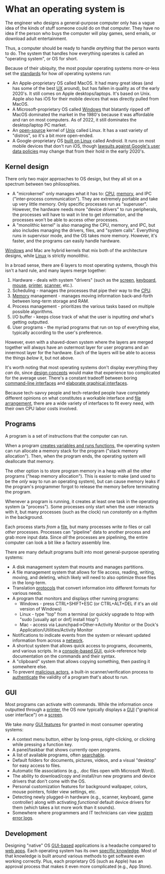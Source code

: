 
# What an operating system is

The engineer who designs a general-purpose computer only has a vague idea of the kinds of stuff someone could do on that computer. They have no idea if the person who buys the computer will play games, send emails, or download adult entertainment.

Thus, a computer should be ready to handle *anything* that the person wants to do. The system that handles how everything operates is called an "operating system", or OS for short.

Because of their ubiquity, the most popular operating systems more-or-less set the [standards](standards-computers.md) for how *all* operating systems run:

- An Apple-proprietary OS called MacOS. It had many great ideas (and has some of the best [UX](engineering-design.md) around), but has fallen in quality as of the early 2020's. It still comes on Apple desktops/laptops. It's based on Unix. Apple also has iOS for their mobile devices that was directly pulled from MacOS.
- A Microsoft-proprietary OS called [Windows](computers-os-windows.md) that blatantly ripped off MacOS dominated the market in the 1980's because it was affordable and ran on most computers. As of 2022, it still dominates the desktop/laptop PC market.
- An [open-source](legal-ip-floss.md) kernel of [Unix](computers-os-unix.md) called Linux. It has a vast variety of "distros", so it's a bit more open-ended.
- A Google-proprietary OS [built on Linux](computers-os-unix.md) called Android. It runs on most mobile devices that don't run iOS, though [lawsuits against Google's user data policies](faang.md) may change that from their hold in the early 2020's.

## Kernel design

There only two major approaches to OS design, but they all sit on a spectrum between two philosophies.

- A "microkernel" only manages what it has to: [CPU](computers-cpu.md), [memory](computers-memory.md), and IPC ("inter-process communication"). They are extremely portable and take up very little memory. Only specific processes run as "superuser". However, the hardware needs more "device drivers" to run peripherals, the processes will have to wait in line to get information, and the processes won't be able to access other processes.
- A "monolithic kernel" is also managing the CPU, memory, and IPC, but also includes managing the drivers, files, and "system calls". Everything runs in supervisor mode, and the OS takes more memory. However, it's faster, and the programs can easily handle hardware.

[Windows](computers-os-windows.md) and Mac are hybrid kernels that mix both of the architecture designs, while [Linux](computers-os-unix.md) is strictly monolithic.

In a broad sense, there are 6 layers to most operating systems, though this isn't a hard rule, and many layers merge together:

1. Hardware - deals with system "drivers" (such as the [screen](engineering-screen.md), [keyboard](computers-keyboard.md), [mouse](computers-mouse.md), [printer](engineering-printers.md), [scanner](computers-ocr.md), etc.).
2. Scheduling - manages the processes that pipe their way to the [CPU](computers-cpu.md).
3. [Memory](computers-memory.md) management - manages moving information back-and-forth between long-term storage and RAM.
4. Process management - prioritizes the various tasks based on multiple possible algorithms.
5. I/O buffer - keeps close track of what the user is inputting *and* what's getting outputted.
6. User programs - the myriad programs that run on top of everything else, typically according to the user's preference.

However, even with a shaved-down system where the layers are merged together will always have an outermost layer for user programs and an innermost layer for the hardware. Each of the layers will be able to access the things *below* it, but not above.

It's worth noting that most operating systems don't display everything they *can* do, since [design concepts](engineering-design.md) would make that experience too complicated for the average user. There's a constant tradeoff between boring [command-line interfaces](computers-cli.md) and [elaborate graphical interfaces](engineering-graphics.md).

Because tech-savvy people and tech-retarded people have completely different opinions on what constitutes a workable interface and [file arrangement](computers-files.md), there are a wide variety of interfaces to fit every need, with their own CPU labor costs involved.

## Programs

A program is a set of instructions that the computer can run.

When a program [creates variables and runs functions](computers-programming-basics.md), the operating system can run allocate a memory stack for the program ("stack memory allocation"). Then, when the program ends, the operating system will deallocate that memory.

The other option is to store program memory in a heap with all the other programs ("heap memory allocation"). This is easier to make (and used to be the *only* way to run an operating system), but can cause memory leaks if the program's programmer forgot to release the memory before terminating the program.

Whenever a program is running, it creates at least one task in the operating system (a "process"). Some processes only start when the user interacts with it, but many processes (such as the clock) run *constantly* on a rhythm in the background.

Each process starts *from* a [file](computers-files.md), but many processes write *to* files or call *other* processes. Processes can "pipeline" data to another process and grab more input data. Since *all* the processes are pipelining, the entire computer can look a bit like a factory assembly line.

There are many default programs built into most general-purpose operating systems:

- A disk management system that mounts and manages partitions.
- A file management system that allows for file access, reading, writing, moving, and deleting, which likely will need to also optimize those files in the long-term.
- Translation [protocols](standards-computers.md) that convert information into different formats for various needs.
- A program that monitors and displays other running programs:
  - Windows - press CTRL+SHIFT+ESC (or CTRL+ALT+DEL if it's an old version of Windows)
  - Linux - type "top" from a terminal (or quickly upgrade to htop with "sudo [usually apt or dnf] install htop")
  - Mac - access via Launchpad->Other->Activity Monitor or the Dock's Application/Utilities/Activity Monitor
- Notifications to indicate events from the system or relevant updated information from across a [network](networks-computer.md).
- A shortcut system that allows quick access to programs, documents, and various scripts. In a [console-based GUI](computers-cli.md), quick-reference help documentation on the commands and their syntax.
- A "clipboard" system that allows copying something, then pasting it somewhere else.
- To prevent [malicious actors](computers-cysec-pentest.md), a built-in scanner/verification process to [authenticate](computers-cysec-authentication.md) the validity of a program that's about to run.

## GUI

Most programs can activate with commands. While the information once outputted through a [printer](engineering-printers.md), the OS now typically displays a [GUI](engineering-graphics.md) ("graphical user interface") on a [screen](engineering-screen.md).

We take *many* [GUI features](engineering-design.md) for granted in most consumer operating systems:

- A context menu button, either by long-press, right-clicking, or clicking while pressing a function key.
- A panel/taskbar that shows currently open programs.
- A list of available programs, often [searchable](computers-programming-algorithms.md).
- Default folders for documents, pictures, videos, and a visual "desktop" for easy access to files.
- Automatic file associations (e.g., .doc files open with Microsoft Word).
- The ability to download/copy and install/run new programs and device drivers that don't come with the OS.
- Personal customization features for background wallpaper, colors, mouse pointers, folder view settings, etc.
- Detecting newly plugged-in hardware (e.g., scanner, keyboard, game controller) along with activating *functional* default device drivers for them (which takes a lot more work than it sounds).
- Somewhere where programmers and IT technicians can view [system error logs](computers-software-redesign.md).

## Development

Designing "native" OS [GUI-based](engineering-graphics.md) applications is a headache compared to [web apps](computers-sofware-webdev.md). Each operating system has its own [specific knowledge](understanding.md). Most of that knowledge is built around various methods to get software even working correctly. Plus, each proprietary OS (such as Apple) has an approval process that makes it even more complicated (e.g., App Store).
